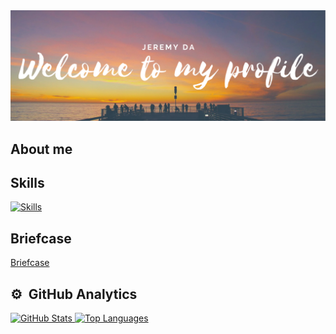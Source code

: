 <!DOCTYPE html>
<html lang="en">
<head>
  <meta charset="UTF-8">
  <meta name="viewport" content="width=device-width, initial-scale=1.0">
  <title>Portfolio</title>
  <link rel="stylesheet" href="./style.css">
</head>
<body>
  <div class="center-content">
    <img src="/GitHudPROFILE.png" alt="GitHub Profile Picture" class="profile-img">
  </div>

  <section class="about-me">
    <h2>About me</h2>
  </section>

  <section class="skills">
    <h2>Skills</h2>
    <a href="https://skillicons.dev">
      <img src="https://skillicons.dev/icons?i=mysql,css,html,python,react,js,typescript" alt="Skills">
    </a>
  </section>

  <section class="briefcase">
    <h2>Briefcase</h2>
    <div class="container">
      <a href="http://127.0.0.1:5500/new/portafolio.html" class="styled-link">Briefcase</a>
    </div>
  </section>

  <section class="github-analytics">
    <h2>⚙️ &nbsp;GitHub Analytics</h2>
    <div class="github-stats">
      <a href="https://github.com/jeremyda173">
        <img height="190em" src="https://github-readme-stats-eight-theta.vercel.app/api?username=jeremyda173&show_icons=true&theme=algolia&include_all_commits=true&count_private=true" alt="GitHub Stats">
      </a>
      <a href="https://github.com/jeremyda173">
        <img height="190em" src="https://github-readme-stats-eight-theta.vercel.app/api/top-langs/?username=jeremyda173&layout=compact&langs_count=8&theme=algolia" alt="Top Languages">
      </a>
    </div>
  </section>
</body>
</html>
